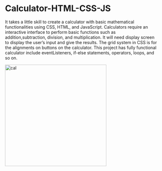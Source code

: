 # Calculator-HTML-CSS-JS

It takes a little skill to create a calculator with basic mathematical functionalities using CSS, HTML, and JavaScript. 
Calculators require an interactive interface to perform basic functions such as addition,subtraction, division, and multiplication. 
It will need display screen to display the user’s input and give the results.
The grid system in CSS is for the alignments on buttons on the calculator. 
This project has fully functional calculator include eventListeners, if-else statements, operators, loops, and so on.

<img width="335" alt="cal" src="https://github.com/user-attachments/assets/c23e6583-f248-48ff-9480-5733d76ca45a">
